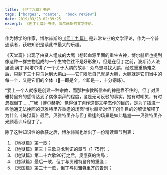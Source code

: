 ```yaml
---
title: 《但丁九篇》书评
tags: ["borges", "dante",  "book review"]
date: 2019/03/23 02:39:25
excerpt: 《但丁九篇》书评，博尔赫斯的文学评论。
---
```


作为博学的作家，博尔赫斯的[《但丁九篇》](https://book.douban.com/subject/25956991/) 是非常专业的文学评论，作为一个普通读者，获取知识是读此书最大的乐趣。

《天堂篇》出现了由贤人组成的大鹰（想起血源里面的重生古神，博尔赫斯也提到像这种一群生物组成的一个生物往往不是好形象）。但是在但丁之前，波斯诗人法里德.奥丁.阿塔尔讲了一个关于大鹏的故事：众鸟想寻找大鹏，经过重重劫难之后，只剩下三十只鸟达到大鹏山——它们发觉自己就是大鹏，大鹏就是它们当中的每一个，又是它们的全体（一即是全，全即是一，十分钢炼）。

“爱上一个人就像是创建一种宗教，而那种宗教所信奉的神是靠不住的。但丁对贝雅特里齐的感情达到了偶像崇拜的程度，这是无可反驳的事实，她有时嘲笑，有时忽视但丁……”“我（博尔赫斯）觉得但丁创作这部文学杰作的目的，是为了插进一些他通无法挽回的贝雅特里齐重逢的场面”博尔赫斯对但丁创作目的的解读解释了为什么《炼狱篇》最后，贝雅特里齐与但丁重逢的场景是如此尴尬——贝雅特里齐光顾着训斥但丁了。

除了这种知识性的收获之后，博尔赫斯也给出了一份精读章节列表：

1. 《地狱篇》第一歌；
2. 《地狱篇》第三十三歌乌戈利诺的章节（1-75行）；
3. 《地狱篇》第二十六歌90行之后，奥德赛的终局；
4. 《炼狱篇》最后一歌，但丁与贝雅特里齐的重逢；
5. 《天国篇》第三十一歌，但丁与贝雅特里齐的告别；
